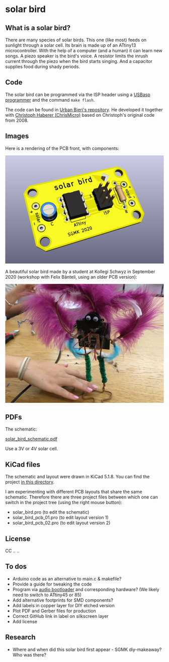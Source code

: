 # solar bird

## What is a solar bird?

There are many species of solar birds. This one (like most) feeds on sunlight through a solar cell. Its brain is made up of an ATtiny13 microcontroller. With the help of a computer (and a human) it can learn new songs. A piezo speaker is the bird's voice. A resistor limits the inrush current through the piezo when the bird starts singing. And a capacitor supplies food during shady periods.

## Code

The solar bird can be programmed via the ISP header using a [USBasp programmer](https://www.fischl.de/usbasp/) and the command `make flash`.

The code can be found in [Urban Bieri's repository](https://github.com/schaum/solarBird). He developed it together with [Christoph Haberer (ChrisMicro)](https://github.com/ChrisMicro) based on Christoph's original code from 2008.

## Images

Here is a rendering of the PCB front, with components:

<img src="images/solar_bird_3d_front_perspective.png" alt="pcb front" />

A beautiful solar bird made by a student at Kollegi Schwyz in September 2020 (workshop with Felix Bänteli, using an older PCB version):

<img src="images/solar_bird_schwyz_IMG_8406_20200923.jpg" alt="photo of solar bird" />

## PDFs

The schematic:

[solar_bird_schematic.pdf](pdf/solar_bird_schematic.pdf)

Use a 3V or 4V solar cell.

## KiCad files

The schematic and layout were drawn in KiCad 5.1.8. You can find the project [in this directory](kicad).

I am experimenting with different PCB layouts that share the same schematic. Therefore there are three project files between which one can switch in the project tree (using the right mouse button):

* solar_bird.pro (to edit the schematic)
* solar_bird_pcb_01.pro (to edit layout version 1)
* solar_bird_pcb_02.pro (to edit layout version 2)

## License

CC .. ..

## To dos

* Arduino code as an alternative to main.c & makefile?
* Provide a guide for tweaking the code
* Program via [audio bootloader](https://github.com/ATtinyTeenageRiot/TinyAudioBoot) and corresponding hardware? (We likely need to switch to ATtiny45 or 85)
* Add alternative footprints for SMD components?
* Add labels in copper layer for DIY etched version
* Plot PDF and Gerber files for production
* Correct GitHub link in label on silkscreen layer
* Add license

## Research

* Where and when did this solar bird first appear - SGMK diy-makeaway? Who was there?